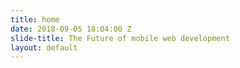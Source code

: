 ```yaml
---
title: home
date: 2018-09-05 18:04:00 Z
slide-title: The Future of mobile web development
layout: default
---
```


